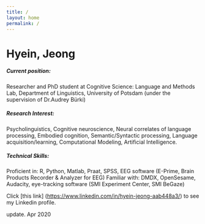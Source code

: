```yaml
---
title: /
layout: home
permalink: /
---
```


# Hyein, Jeong

##### Current position: 
Researcher and PhD student at Cognitive Science: Language and Methods Lab, Department of Linguistics, University of Potsdam (under the supervision of Dr.Audrey Bürki)</li> 

##### Research Interest:
Psycholinguistics, Cognitive neuroscience, Neural correlates of language processing, Embodied cognition, Semantic/Syntactic processing, Language acquisition/learning, Computational Modeling, Artificial Intelligence.

##### Technical Skills:
Proficient in: R, Python, Matlab, Praat, SPSS, EEG software (E-Prime, Brain Products Recorder & Analyzer for EEG)
Familiar with: DMDX, OpenSesame, Audacity, eye-tracking software (SMI Experiment Center, SMI BeGaze) 

Click [this link] (https://www.linkedin.com/in/hyein-jeong-aab448a3/) to see my Linkedin profile. 


update. Apr 2020
